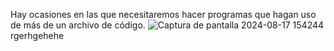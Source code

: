 Hay ocasiones en las que necesitaremos hacer programas que hagan uso de más de un archivo de código.
![Captura de pantalla 2024-08-17 154244](https://github.com/user-attachments/assets/4ec45585-605e-40bd-8ac0-923f32290269)
rgerhgehehe
